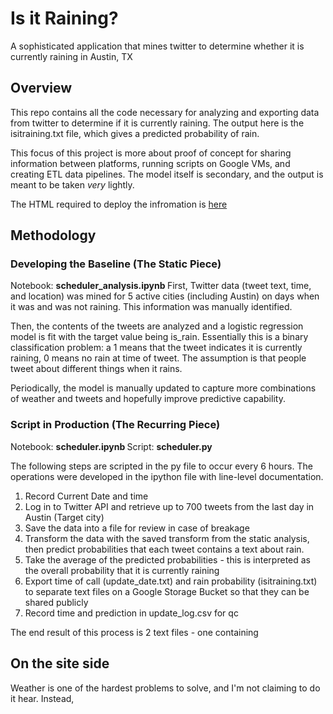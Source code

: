 # Is it Raining?
A sophisticated application that mines twitter to determine whether it is currently raining in Austin, TX

## Overview
This repo contains all the code necessary for analyzing and exporting data from twitter to determine if it is currently raining. The output here is the isitraining.txt file, which gives a predicted probability of rain.  

This focus of this project is more about proof of concept for sharing information between platforms, running scripts on Google VMs, and creating ETL data pipelines. The model itself is secondary, and the output is meant to be taken <i>very</i> lightly.

The HTML required to deploy the infromation is <a href="https://github.com/conorbarryhoke/conorbarryhoke.github.io/tree/master/_posts">here</a>

## Methodology
### Developing the Baseline (The Static Piece)
Notebook: <strong>scheduler_analysis.ipynb </strong> 
First, Twitter data (tweet text, time, and location) was mined for 5 active cities (including Austin) on days when it was and was not raining. This information was manually identified.  

Then, the contents of the tweets are analyzed and a logistic regression model is fit with the target value being is_rain. Essentially this is a binary classification problem: a 1 means that the tweet indicates it is currently raining, 0 means no rain at time of tweet. The assumption is that people tweet about different things when it rains.

Periodically, the model is manually updated to capture more combinations of weather and tweets and hopefully improve predictive capability.


### Script in Production (The Recurring Piece)
Notebook: <strong>scheduler.ipynb </strong> 
Script: <strong>scheduler.py </strong> 

The following steps are scripted in the py file to occur every 6 hours. The operations were developed in the ipython file with line-level documentation. 

1. Record Current Date and time
2. Log in to Twitter API and retrieve up to 700 tweets from the last day in Austin (Target city)
3. Save the data into a file for review in case of breakage
4. Transform the data with the saved transform from the static analysis, then predict probabilities that each tweet contains a text about rain.
5. Take the average of the predicted probabilities - this is interpreted as the overall probability that it is currently raining
6. Export time of call (update_date.txt) and rain probability (isitraining.txt) to separate text files on a Google Storage Bucket so that they can be shared publicly
7. Record time and prediction in update_log.csv for qc

The end result of this process is 2 text files - one containing 

## On the site side
Weather is one of the hardest problems to solve, and I'm not claiming to do it hear. Instead, 
